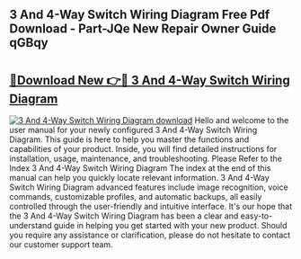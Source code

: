 ## 3 And 4-Way Switch Wiring Diagram Free Pdf Download - Part-JQe New Repair Owner Guide qGBqy

# <h2><a href="http://dfi4nf.blite.top/?on=3+And+4-Way+Switch+Wiring+Diagram">🔗Download New 👉🔴 3 And 4-Way Switch Wiring Diagram</a></h2>

[![3 And 4-Way Switch Wiring Diagram download](https://i.imgur.com/lujVjoI.png)](http://dfi4nf.blite.top/?on=3+And+4-Way+Switch+Wiring+Diagram)
Hello and welcome to the user manual for your newly configured 3 And 4-Way Switch Wiring Diagram. This guide is here to help you master the functions and capabilities of your product. Inside, you will find detailed instructions for installation, usage, maintenance, and troubleshooting. Please Refer to the Index 3 And 4-Way Switch Wiring Diagram The index at the end of this manual can help you quickly locate relevant information. 3 And 4-Way Switch Wiring Diagram advanced features include image recognition, voice commands, customizable profiles, and automatic backups, all easily controlled through the user-friendly and intuitive interface. It's our hope that the 3 And 4-Way Switch Wiring Diagram has been a clear and easy-to-understand guide in helping you get started with your new product. Should you require any assistance or clarification, please do not hesitate to contact our customer support team.
